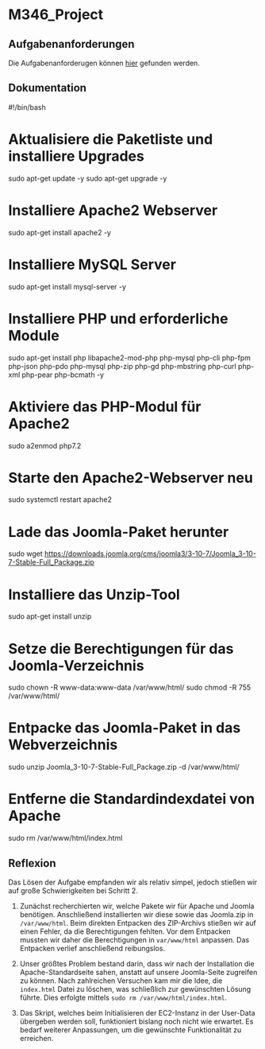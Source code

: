 # M346_Project

## Aufgabenanforderungen
Die Aufgabenanforderugen können [hier](https://github.com/DeltaGamingCH/M346-CMS-AWS/blob/main/Requirements-M346-CMS.pdf) gefunden werden. 

## Dokumentation
#!/bin/bash

# Aktualisiere die Paketliste und installiere Upgrades
sudo apt-get update -y
sudo apt-get upgrade -y

# Installiere Apache2 Webserver
sudo apt-get install apache2 -y

# Installiere MySQL Server
sudo apt-get install mysql-server -y

# Installiere PHP und erforderliche Module
sudo apt-get install php libapache2-mod-php php-mysql php-cli php-fpm php-json php-pdo php-mysql php-zip php-gd php-mbstring php-curl php-xml php-pear php-bcmath -y

# Aktiviere das PHP-Modul für Apache2
sudo a2enmod php7.2

# Starte den Apache2-Webserver neu
sudo systemctl restart apache2

# Lade das Joomla-Paket herunter
sudo wget https://downloads.joomla.org/cms/joomla3/3-10-7/Joomla_3-10-7-Stable-Full_Package.zip

# Installiere das Unzip-Tool
sudo apt-get install unzip

# Setze die Berechtigungen für das Joomla-Verzeichnis
sudo chown -R www-data:www-data /var/www/html/
sudo chmod -R 755 /var/www/html/

# Entpacke das Joomla-Paket in das Webverzeichnis
sudo unzip Joomla_3-10-7-Stable-Full_Package.zip -d /var/www/html/

# Entferne die Standardindexdatei von Apache
sudo rm /var/www/html/index.html


## Reflexion
Das Lösen der Aufgabe empfanden wir als relativ simpel, jedoch stießen wir auf große Schwierigkeiten bei Schritt 2.

1. Zunächst recherchierten wir, welche Pakete wir für Apache und Joomla benötigen. Anschließend installierten wir diese sowie das Joomla.zip in `/var/www/html`. Beim direkten Entpacken des ZIP-Archivs stießen wir auf einen Fehler, da die Berechtigungen fehlten. Vor dem Entpacken mussten wir daher die Berechtigungen in `var/www/html` anpassen. Das Entpacken verlief anschließend reibungslos.

2. Unser größtes Problem bestand darin, dass wir nach der Installation die Apache-Standardseite sahen, anstatt auf unsere Joomla-Seite zugreifen zu können. Nach zahlreichen Versuchen kam mir die Idee, die `index.html` Datei zu löschen, was schließlich zur gewünschten Lösung führte. Dies erfolgte mittels `sudo rm /var/www/html/index.html`.

3. Das Skript, welches beim Initialisieren der EC2-Instanz in der User-Data übergeben werden soll, funktioniert bislang noch nicht wie erwartet. Es bedarf weiterer Anpassungen, um die gewünschte Funktionalität zu erreichen.
